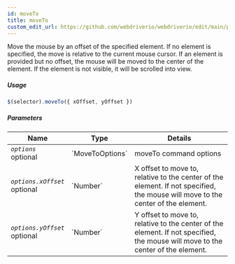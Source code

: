 ```yaml
---
id: moveTo
title: moveTo
custom_edit_url: https://github.com/webdriverio/webdriverio/edit/main/packages/webdriverio/src/commands/element/moveTo.ts
---
```


Move the mouse by an offset of the specified element. If no element is specified,
the move is relative to the current mouse cursor. If an element is provided but
no offset, the mouse will be moved to the center of the element. If the element
is not visible, it will be scrolled into view.

##### Usage

```js
$(selector).moveTo({ xOffset, yOffset })
```

##### Parameters

<table>
  <thead>
    <tr>
      <th>Name</th><th>Type</th><th>Details</th>
    </tr>
  </thead>
  <tbody>
    <tr>
      <td><code><var>options</var></code><br /><span className="label labelWarning">optional</span></td>
      <td>`MoveToOptions`</td>
      <td>moveTo command options</td>
    </tr>
    <tr>
      <td><code><var>options.xOffset</var></code><br /><span className="label labelWarning">optional</span></td>
      <td>`Number`</td>
      <td>X offset to move to, relative to the center of the element. If not specified, the mouse will move to the center of the element.</td>
    </tr>
    <tr>
      <td><code><var>options.yOffset</var></code><br /><span className="label labelWarning">optional</span></td>
      <td>`Number`</td>
      <td>Y offset to move to, relative to the center of the element. If not specified, the mouse will move to the center of the element.</td>
    </tr>
  </tbody>
</table>

